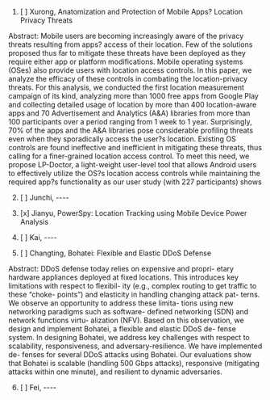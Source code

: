 1. [ ] Xurong, Anatomization and Protection of Mobile Apps? Location Privacy Threats

Abstract: Mobile users are becoming increasingly aware of the privacy threats resulting from apps? access of their location. Few of the solutions proposed thus far to mitigate these threats have been deployed as they require either app or platform modifications. Mobile operating systems (OSes) also provide users with location access controls. In this paper, we analyze the efficacy of these controls in combating the location-privacy threats. For this analysis, we conducted the first location measurement campaign of its kind, analyzing more than 1000 free apps from Google Play and collecting detailed usage of location by more than 400 location-aware apps and 70 Advertisement and Analytics (A&A) libraries from more than 100 participants over a period ranging from 1 week to 1 year. Surprisingly, 70\% of the apps and the A&A libraries pose considerable profiling threats even when they sporadically access the user?s location. Existing OS controls are found ineffective and inefficient in mitigating these threats, thus calling for a finer-grained location access control. To meet this need, we propose LP-Doctor, a light-weight user-level tool that allows Android users to effectively utilize the OS?s location access controls while maintaining the required app?s functionality as our user study (with 227 participants) shows

2. [ ] Junchi, ----

3. [x] Jianyu, PowerSpy: Location Tracking using Mobile Device Power Analysis

4. [ ] Kai, ----

5. [ ] Changting, Bohatei: Flexible and Elastic DDoS Defense

Abstract: DDoS defense today relies on expensive and propri- etary hardware appliances deployed at fixed locations. This introduces key limitations with respect to flexibil- ity (e.g., complex routing to get traffic to these “choke- points”) and elasticity in handling changing attack pat- terns. We observe an opportunity to address these limita- tions using new networking paradigms such as software- defined networking (SDN) and network functions virtu- alization (NFV). Based on this observation, we design and implement Bohatei, a flexible and elastic DDoS de- fense system. In designing Bohatei, we address key challenges with respect to scalability, responsiveness, and adversary-resilience. We have implemented de- fenses for several DDoS attacks using Bohatei. Our evaluations show that Bohatei is scalable (handling 500 Gbps attacks), responsive (mitigating attacks within one minute), and resilient to dynamic adversaries.

6. [ ] Fei, ----
